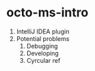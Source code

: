 # octo-ms-intro

1. IntelliJ IDEA plugin
2. Potential problems
   1. Debugging
   2. Developing
   3. Cyrcular ref